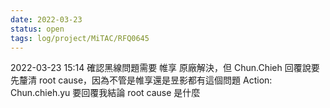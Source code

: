 ```yaml
---
date: 2022-03-23
status: open
tags: log/project/MiTAC/RFQ0645
---
```



2022-03-23 15:14
確認黑線問題需要 帷享 原廠解決，但 Chun.Chieh 回覆說要先釐清 root cause，因為不管是帷享還是昱影都有這個問題
Action: Chun.chieh.yu 要回覆我結論 root cause 是什麼